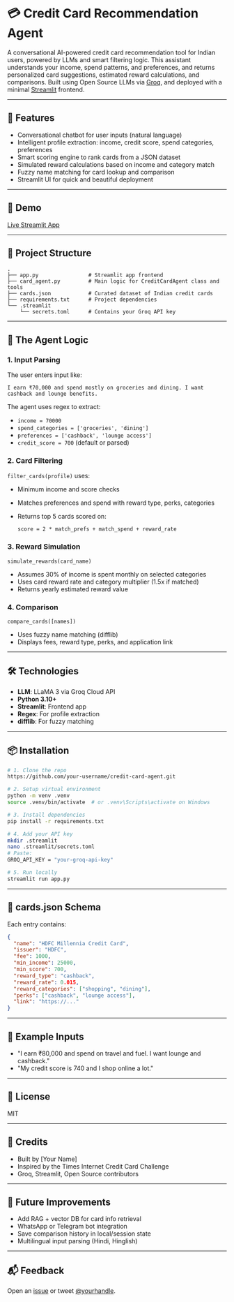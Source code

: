 
# 💳 Credit Card Recommendation Agent

A conversational AI-powered credit card recommendation tool for Indian users, powered by LLMs and smart filtering logic. This assistant understands your income, spend patterns, and preferences, and returns personalized card suggestions, estimated reward calculations, and comparisons. Built using Open Source LLMs via [Groq](https://groq.com), and deployed with a minimal [Streamlit](https://streamlit.io) frontend.

---

## 📌 Features

* Conversational chatbot for user inputs (natural language)
* Intelligent profile extraction: income, credit score, spend categories, preferences
* Smart scoring engine to rank cards from a JSON dataset
* Simulated reward calculations based on income and category match
* Fuzzy name matching for card lookup and comparison
* Streamlit UI for quick and beautiful deployment

---

## 🚀 Demo

[Live Streamlit App]([https://credit-card-agent.streamlit.app/])

---

## 📁 Project Structure

```
.
├── app.py                # Streamlit app frontend
├── card_agent.py         # Main logic for CreditCardAgent class and tools
├── cards.json            # Curated dataset of Indian credit cards
├── requirements.txt      # Project dependencies
└── .streamlit
    └── secrets.toml      # Contains your Groq API key
```

---

## 🧠 The Agent Logic

### 1. **Input Parsing**

The user enters input like:

```
I earn ₹70,000 and spend mostly on groceries and dining. I want cashback and lounge benefits.
```

The agent uses regex to extract:

* `income = 70000`
* `spend_categories = ['groceries', 'dining']`
* `preferences = ['cashback', 'lounge access']`
* `credit_score = 700` (default or parsed)

### 2. **Card Filtering**

`filter_cards(profile)` uses:

* Minimum income and score checks
* Matches preferences and spend with reward type, perks, categories
* Returns top 5 cards scored on:

  ```
  score = 2 * match_prefs + match_spend + reward_rate
  ```

### 3. **Reward Simulation**

`simulate_rewards(card_name)`

* Assumes 30% of income is spent monthly on selected categories
* Uses card reward rate and category multiplier (1.5x if matched)
* Returns yearly estimated reward value

### 4. **Comparison**

`compare_cards([names])`

* Uses fuzzy name matching (difflib)
* Displays fees, reward type, perks, and application link

---

## 🛠 Technologies

* **LLM**: LLaMA 3 via Groq Cloud API
* **Python 3.10+**
* **Streamlit**: Frontend app
* **Regex**: For profile extraction
* **difflib**: For fuzzy matching

---

## 📦 Installation

```bash
# 1. Clone the repo
https://github.com/your-username/credit-card-agent.git

# 2. Setup virtual environment
python -m venv .venv
source .venv/bin/activate  # or .venv\Scripts\activate on Windows

# 3. Install dependencies
pip install -r requirements.txt

# 4. Add your API key
mkdir .streamlit
nano .streamlit/secrets.toml
# Paste:
GROQ_API_KEY = "your-groq-api-key"

# 5. Run locally
streamlit run app.py
```

---

## 🔐 cards.json Schema

Each entry contains:

```json
{
  "name": "HDFC Millennia Credit Card",
  "issuer": "HDFC",
  "fee": 1000,
  "min_income": 25000,
  "min_score": 700,
  "reward_type": "cashback",
  "reward_rate": 0.015,
  "reward_categories": ["shopping", "dining"],
  "perks": ["cashback", "lounge access"],
  "link": "https://..."
}
```

---

## 🧪 Example Inputs

* "I earn ₹80,000 and spend on travel and fuel. I want lounge and cashback."
* "My credit score is 740 and I shop online a lot."

---

## 📜 License

MIT

---

## 🙌 Credits

* Built by \[Your Name]
* Inspired by the Times Internet Credit Card Challenge
* Groq, Streamlit, Open Source contributors

---

## 🌱 Future Improvements

* Add RAG + vector DB for card info retrieval
* WhatsApp or Telegram bot integration
* Save comparison history in local/session state
* Multilingual input parsing (Hindi, Hinglish)

---

## 📬 Feedback

Open an [issue](https://github.com/your-repo/issues) or tweet [@yourhandle](https://twitter.com/yourhandle).
